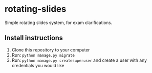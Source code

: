 # rotating-slides
Simple rotating slides system, for exam clarifications.

## Install instructions

1. Clone this repository to your computer
2. Run: `python manage.py migrate`
3. Run: `python manage.py createsuperuser` and create a user with any credentials you would like